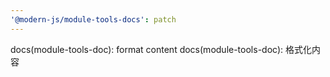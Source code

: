 ```yaml
---
'@modern-js/module-tools-docs': patch
---
```


docs(module-tools-doc): format content
docs(module-tools-doc): 格式化内容
